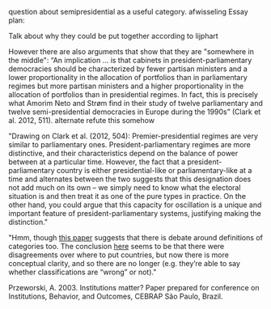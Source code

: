 question about semipresidential as a useful category.
afwisseling
Essay plan:

Talk about why they could be put together according to lijphart

However there are also arguments that show that they are "somewhere in the middle":
“An implication … is that cabinets in president-parliamentary democracies should be characterized by fewer partisan ministers and a lower proportionality in the allocation of portfolios than in parliamentary regimes but more partisan ministers and a higher proportionality in the allocation of portfolios than in presidential regimes. In fact, this is precisely what Amorim Neto and Strøm find in their study of twelve parliamentary and twelve semi-presidential democracies in Europe during the 1990s” (Clark et al. 2012, 511).
alternate
refute this somehow

"Drawing on Clark et al. (2012, 504): Premier-presidential regimes are very similar to parliamentary ones. President-parliamentary regimes are more distinctive, and their characteristics depend on the balance of power between at a particular time. However, the fact that a president-parliamentary country is either presidential-like or parliamentary-like at a time and alternates between the two suggests that this designation does not add much on its own – we simply need to know what the electoral situation is and then treat it as one of the pure types in practice. On the other hand, you could argue that this capacity for oscillation is a unique and important feature of president-parliamentary systems, justifying making the distinction."

"Hmm, though [this paper](https://ejpr.onlinelibrary.wiley.com/doi/abs/10.1111/1475-6765.00084) suggests that there is debate around definitions of categories too. The conclusion [here](https://journals.sagepub.com/doi/10.1177/1478929919864770) seems to be that there were disagreements over where to put countries, but now there is more conceptual clarity, and so there are no longer (e.g. they’re able to say whether classifications are “wrong” or not)."

Przeworski, A. 2003. Institutions matter? Paper prepared for conference on Institutions, Behavior, and Outcomes, CEBRAP São Paulo, Brazil.